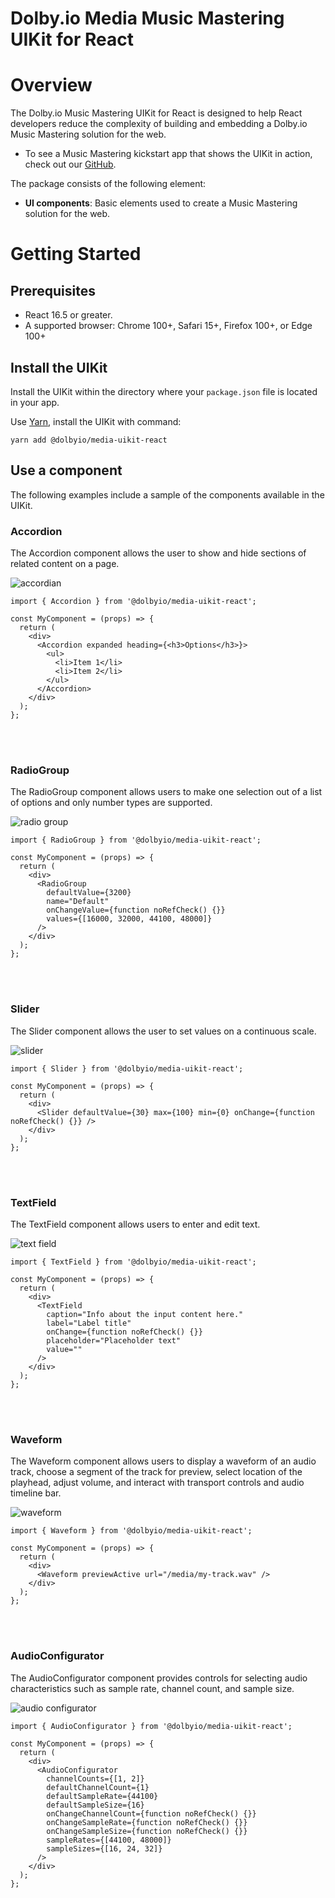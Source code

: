 # Dolby.io Media Music Mastering UIKit for React

# Overview

The Dolby.io Music Mastering UIKit for React is designed to help React developers reduce the complexity of building and embedding a Dolby.io Music Mastering solution for the web.

- To see a Music Mastering kickstart app that shows the UIKit in action, check out our [GitHub](https://github.com/dolbyio-samples/media-app-react-music-mastering).

The package consists of the following element:

- **UI components**: Basic elements used to create a Music Mastering solution for the web.

# Getting Started


## Prerequisites

- React 16.5 or greater.
- A supported browser: Chrome 100+, Safari 15+, Firefox 100+, or Edge 100+

## Install the UIKit

Install the UIKit within the directory where your `package.json` file is located in your app.

Use [Yarn](https://yarnpkg.com/), install the UIKit with command:

```
yarn add @dolbyio/media-uikit-react
```

## Use a component

The following examples include a sample of the components available in the UIKit.

### **Accordion**

The Accordion component allows the user to show and hide sections of related content on a page.

![accordian](assets/docs/Accordian.png)

```tsx
import { Accordion } from '@dolbyio/media-uikit-react';

const MyComponent = (props) => {
  return (
    <div>
      <Accordion expanded heading={<h3>Options</h3>}>
        <ul>
          <li>Item 1</li>
          <li>Item 2</li>
        </ul>
      </Accordion>
    </div>
  );
};
```

<br>
<br>

### **RadioGroup**

The RadioGroup component allows users to make one selection out of a list of options and only number types are supported.

![radio group](assets/docs/RadioGroup.png)

```tsx
import { RadioGroup } from '@dolbyio/media-uikit-react';

const MyComponent = (props) => {
  return (
    <div>
      <RadioGroup
        defaultValue={3200}
        name="Default"
        onChangeValue={function noRefCheck() {}}
        values={[16000, 32000, 44100, 48000]}
      />
    </div>
  );
};
```

<br>
<br>

### **Slider**

The Slider component allows the user to set values on a continuous scale.

![slider](assets/docs/Slider.png)

```tsx
import { Slider } from '@dolbyio/media-uikit-react';

const MyComponent = (props) => {
  return (
    <div>
      <Slider defaultValue={30} max={100} min={0} onChange={function noRefCheck() {}} />
    </div>
  );
};
```

<br>
<br>

### **TextField**

The TextField component allows users to enter and edit text.

![text field](assets/docs/TextField.png)

```tsx
import { TextField } from '@dolbyio/media-uikit-react';

const MyComponent = (props) => {
  return (
    <div>
      <TextField
        caption="Info about the input content here."
        label="Label title"
        onChange={function noRefCheck() {}}
        placeholder="Placeholder text"
        value=""
      />
    </div>
  );
};
```

<br>
<br>

### **Waveform**

The Waveform component allows users to display a waveform of an audio track, choose a segment of the track for preview, select location of the playhead, adjust volume, and interact with transport controls and audio timeline bar. 

![waveform](assets/docs/Waveform.png)

```tsx
import { Waveform } from '@dolbyio/media-uikit-react';

const MyComponent = (props) => {
  return (
    <div>
      <Waveform previewActive url="/media/my-track.wav" />
    </div>
  );
};
```

<br>
<br>

### **AudioConfigurator**

The AudioConfigurator component provides controls for selecting audio characteristics such as sample rate, channel count, and sample size.  

![audio configurator](assets/docs/AudioConfigurator.png)

```tsx
import { AudioConfigurator } from '@dolbyio/media-uikit-react';

const MyComponent = (props) => {
  return (
    <div>
      <AudioConfigurator
        channelCounts={[1, 2]}
        defaultChannelCount={1}
        defaultSampleRate={44100}
        defaultSampleSize={16}
        onChangeChannelCount={function noRefCheck() {}}
        onChangeSampleRate={function noRefCheck() {}}
        onChangeSampleSize={function noRefCheck() {}}
        sampleRates={[44100, 48000]}
        sampleSizes={[16, 24, 32]}
      />
    </div>
  );
};
```
